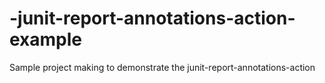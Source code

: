# -junit-report-annotations-action-example
Sample project making to demonstrate the  junit-report-annotations-action
